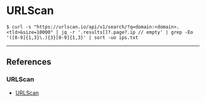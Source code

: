 # URLScan

```
$ curl -s "https://urlscan.io/api/v1/search/?q=domain:<domain>.<tld>&size=10000" | jq -r '.results[]?.page?.ip // empty' | grep -Eo '([0-9]{1,3}\.){3}[0-9]{1,3}' | sort -uo ips.txt
```

---
## References

### URLScan

- [URLScan](https://urlscan.io)